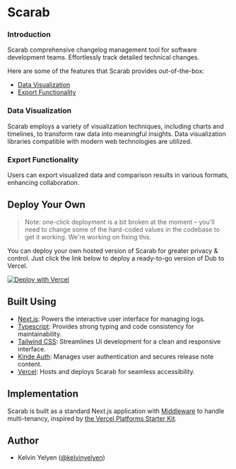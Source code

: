 # Scarab
### Introduction
Scarab comprehensive changelog management tool for software development teams. Effortlessly track detailed technical changes. 

Here are some of the features that Scarab provides out-of-the-box:
- [Data Visualization](#data-visualization)
- [Export Functionality](#export-functionality)

### Data Visualization

Scarab employs a variety of visualization techniques, including charts and timelines, to transform raw data into meaningful insights. Data visualization libraries compatible with modern web technologies are utilized.

### Export Functionality

Users can export visualized data and comparison results in various formats, enhancing collaboration.


## Deploy Your Own

> Note: one-click deployment is a bit broken at the moment – you'll need to change some of the hard-coded values in the codebase to get it working. We're working on fixing this.

You can deploy your own hosted version of Scarab for greater privacy & control. Just click the link below to deploy a ready-to-go version of Dub to Vercel.

[![Deploy with Vercel](https://vercel.com/button)]()

## Built Using
- [Next.js](https://nextjs.org/): Powers the interactive user interface for managing logs.
- [Typescript](https://www.typescriptlang.org/): Provides strong typing and code consistency for maintainability.
- [Tailwind CSS](https://tailwindcss.com/): Streamlines UI development for a clean and responsive interface.
- [Kinde Auth](https://kinde.com/): Manages user authentication and secures release note content.
- [Vercel](https://vercel.com/): Hosts and deploys Scarab for seamless accessibility.


## Implementation

Scarab is built as a standard Next.js application with [Middleware](https://nextjs.org/docs/advanced-features/middleware) to handle multi-tenancy, inspired by [the Vercel Platforms Starter Kit](https://github.com/vercel/platforms).

## Author

- Kelvin Yelyen ([@kelvinyelyen](https://twitter.com/kelvinyelyen))
